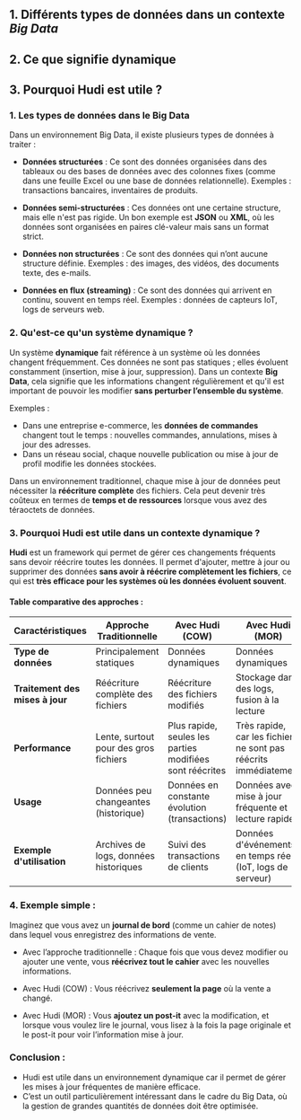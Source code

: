 ## 1. Différents types de données dans un contexte *Big Data* 
## 2. Ce que signifie **dynamique**
## 3. Pourquoi **Hudi** est utile ?


### 1. **Les types de données dans le Big Data**
Dans un environnement Big Data, il existe plusieurs types de données à traiter :

- **Données structurées** : Ce sont des données organisées dans des tableaux ou des bases de données avec des colonnes fixes (comme dans une feuille Excel ou une base de données relationnelle). Exemples : transactions bancaires, inventaires de produits.
  
- **Données semi-structurées** : Ces données ont une certaine structure, mais elle n'est pas rigide. Un bon exemple est **JSON** ou **XML**, où les données sont organisées en paires clé-valeur mais sans un format strict.
  
- **Données non structurées** : Ce sont des données qui n’ont aucune structure définie. Exemples : des images, des vidéos, des documents texte, des e-mails.

- **Données en flux (streaming)** : Ce sont des données qui arrivent en continu, souvent en temps réel. Exemples : données de capteurs IoT, logs de serveurs web.

### 2. **Qu'est-ce qu'un système dynamique ?**
Un système **dynamique** fait référence à un système où les données changent fréquemment. Ces données ne sont pas statiques ; elles évoluent constamment (insertion, mise à jour, suppression). Dans un contexte **Big Data**, cela signifie que les informations changent régulièrement et qu'il est important de pouvoir les modifier **sans perturber l’ensemble du système**.

Exemples :
- Dans une entreprise e-commerce, les **données de commandes** changent tout le temps : nouvelles commandes, annulations, mises à jour des adresses.
- Dans un réseau social, chaque nouvelle publication ou mise à jour de profil modifie les données stockées.

Dans un environnement traditionnel, chaque mise à jour de données peut nécessiter la **réécriture complète** des fichiers. Cela peut devenir très coûteux en termes de **temps et de ressources** lorsque vous avez des téraoctets de données. 

### 3. **Pourquoi Hudi est utile dans un contexte dynamique ?**
**Hudi** est un framework qui permet de gérer ces changements fréquents sans devoir réécrire toutes les données. Il permet d'ajouter, mettre à jour ou supprimer des données **sans avoir à réécrire complètement les fichiers**, ce qui est **très efficace pour les systèmes où les données évoluent souvent**.

#### Table comparative des approches :

| Caractéristiques               | Approche Traditionnelle                 | Avec Hudi (COW)                     | Avec Hudi (MOR)                      |
|---------------------------------|-----------------------------------------|-------------------------------------|--------------------------------------|
| **Type de données**             | Principalement statiques                | Données dynamiques                  | Données dynamiques                   |
| **Traitement des mises à jour** | Réécriture complète des fichiers        | Réécriture des fichiers modifiés    | Stockage dans des logs, fusion à la lecture |
| **Performance**                 | Lente, surtout pour des gros fichiers   | Plus rapide, seules les parties modifiées sont réécrites | Très rapide, car les fichiers ne sont pas réécrits immédiatement |
| **Usage**                       | Données peu changeantes (historique)    | Données en constante évolution (transactions) | Données avec mise à jour fréquente et lecture rapide |
| **Exemple d'utilisation**       | Archives de logs, données historiques   | Suivi des transactions de clients   | Données d'événements en temps réel (IoT, logs de serveur) |

### 4. **Exemple simple :**
Imaginez que vous avez un **journal de bord** (comme un cahier de notes) dans lequel vous enregistrez des informations de vente. 

- Avec l’approche traditionnelle : Chaque fois que vous devez modifier ou ajouter une vente, vous **réécrivez tout le cahier** avec les nouvelles informations.
  
- Avec Hudi (COW) : Vous réécrivez **seulement la page** où la vente a changé.
  
- Avec Hudi (MOR) : Vous **ajoutez un post-it** avec la modification, et lorsque vous voulez lire le journal, vous lisez à la fois la page originale et le post-it pour voir l’information mise à jour.

### Conclusion :
- Hudi est utile dans un environnement dynamique car il permet de gérer les mises à jour fréquentes de manière efficace.
- C’est un outil particulièrement intéressant dans le cadre du Big Data, où la gestion de grandes quantités de données doit être optimisée.
